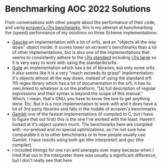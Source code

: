 # Benchmarking AOC 2022 Solutions

From conversations with other people about the performance of their code, and using [ecraven's r7rs benchmarks](https://ecraven.github.io/r7rs-benchmarks/), this is my attempt at benchmarking the (speed) performance of my solutions on three Scheme implementations:

- [Gauche](https://practical-scheme.net/gauche/man/gauche-refe/index.html) an implementation with a lot of srfis, and an "objects all the way down" object model. It scores lower on ecraven's benchmarks than a lot of other implementations, but is also one of the implementations that seems to consistently adhere to the [r7rs standard](https://standards.scheme.org/unofficial/errata-corrected-r7rs.pdf) including [r7rs large](https://codeberg.org/scheme/r7rs/src/branch/main/ballot-results/jcowan/edition/2016-07-red-edition-report.md) so it is very easy to work with using the standards/srfis.
- [Guile](https://www.gnu.org/software/guile/manual/html_node/index.html) an implementation which has a lot of libraries, but only some srfis. It also seems like it is a very "reach exceeds its grasp" implementation: it's objects almost all the way down, instead of using the standard srfi 115 regex library which has a lot of documentation in the srfi, it has its own,linked to whatever is on the platform, "[a] full description of regular expressions and their syntax is beyond the scope of this manual." Which, I mean, that's GNU, you have to know the lore to get anything done. Etc. But it is a nice implementation to work with and it does have a lot of 3rd party libraries and falls in the middle of ecraven's benchmarks
- [Gambit](https://web.archive.org/web/20250709114707/https://gambitscheme.org/latest/manual/) one of the fastest implementations (if compiled to C, but I have to figure that out first) this is the one I've worked with the least. Haven't looked at it's object system much. The benchmarks here are compiled with -no-preload and no special optimizations, so I'm not sure how comparable it is to other benchmarks or to how people usually use Gambit. I have results using both gsi (the interpreter) and gsc (the compiler).
- I included timings for one run and averages over many because when I tried that out in the interpreter there was usually a significant difference, but I don't really see that here

